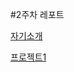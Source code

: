 #2주차 레포트

[자기소개](https://seveneleven2707.github.io/Cordova/week2/startbootstrap-freelancer-gh-pages/index.html)

[프로젝트1](https://seveneleven2707.github.io/Cordova/week3/startbootstrap-freelancer-gh-pages/week3.html)
